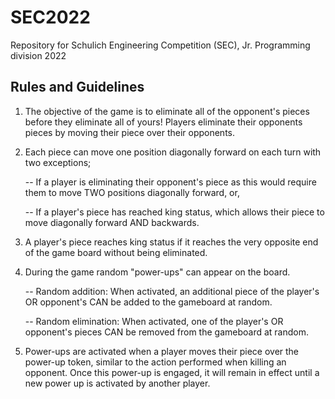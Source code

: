 # SEC2022
Repository for Schulich Engineering Competition (SEC), Jr. Programming division 2022

## Rules and Guidelines

1) The objective of the game is to eliminate all of the opponent's pieces before they eliminate all of yours! Players eliminate their opponents pieces by moving their piece over their opponents.

2) Each piece can move one position diagonally forward on each turn with two exceptions;
   
   -- If a player is eliminating their opponent's piece as this would require them to move TWO positions diagonally forward, or,

   -- If a player's piece has reached king status, which allows their piece to move diagonally forward AND backwards.

3) A player's piece reaches king status if it reaches the very opposite end of the game board without being eliminated.

4) During the game random "power-ups" can appear on the board. 

   -- Random addition: When activated, an additional piece of the player's OR opponent's CAN be added to the gameboard at random.

   -- Random elimination: When activated, one of the player's OR opponent's pieces CAN be removed from the gameboard at random.

5) Power-ups are activated when a player moves their piece over the power-up token, similar to the action performed when killing an opponent. Once this power-up is engaged, it will remain in effect until a new power up is activated by another player.

